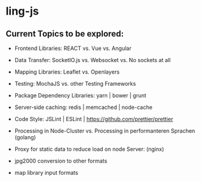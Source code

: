 # ling-js

## Current Topics to be explored:
- Frontend Libraries: REACT vs. Vue vs. Angular
- Data Transfer: SocketIO.js vs. Websocket vs. No sockets at all
- Mapping Libraries: Leaflet vs. Openlayers
- Testing: MochaJS vs. other Testing Frameworks
- Package Dependency Libraries: yarn | bower | grunt
- Server-side caching: redis | memcached | node-cache
- Code Style: JSLint | ESLint | https://github.com/prettier/prettier
- Processing in Node-Cluster vs. Processing in performanteren Sprachen (golang)

- Proxy for static data to reduce load on node Server: (nginx)
- jpg2000 conversion to other formats
- map library input formats
